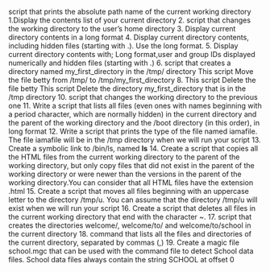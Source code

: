 script that prints the absolute path name of the current working directory
1.Display the contents list of your current directory
2. script that changes the working directory to the user’s home directory
3. Display current directory contents in a long format
4. Display current directory contents, including hidden files (starting with .). Use the long format.
5. Display current directory contents with; Long format,user and group IDs displayed numerically and hidden files (starting with .)
6. script that creates a directory named my_first_directory in the /tmp/ directory
This script Move the file betty from /tmp/ to /tmp/my_first_directory
8. This script Delete the file betty
This script Delete the directory my_first_directory that is in the /tmp directory
10.  script that changes the working directory to the previous one
11. Write a script that lists all files (even ones with names beginning with a period character, which are normally hidden) in the current directory and the parent of the working directory and the /boot directory (in this order), in long format
12. Write a script that prints the type of the file named iamafile. The file iamafile will be in the /tmp directory when we will run your script
13. Create a symbolic link to /bin/ls, named __ls__
14. Create a script that copies all the HTML files from the current working directory to the parent of the working directory, but only copy files that did not exist in the parent of the working directory or were newer than the versions in the parent of the working directory.You can consider that all HTML files have the extension .html
15. Create a script that moves all files beginning with an uppercase letter to the directory /tmp/u. You can assume that the directory /tmp/u will exist when we will run your script
16. Create a script that deletes all files in the current working directory that end with the character ~.
17. script that creates the directories welcome/, welcome/to/ and welcome/to/school in the current directory
18. command that lists all the files and directories of the current directory, separated by commas (,)
19. Create a magic file school.mgc that can be used with the command file to detect School data files. School data files always contain the string SCHOOL at offset 0

